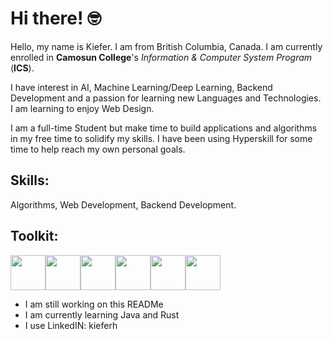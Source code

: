 # Hi there! 🤓

Hello, my name is Kiefer. I am from British Columbia, Canada. I am currently enrolled in **Camosun College**'s *Information & Computer System Program* (**ICS**).

I have interest in AI, Machine Learning/Deep Learning, Backend Development and a passion for learning new Languages and Technologies. I am learning to enjoy Web Design.

I am a full-time Student but make time to build applications and algorithms in my free time to solidify my skills. I have been using Hyperskill for some time to help reach my own personal goals.

## Skills:

Algorithms, Web Development, Backend Development. 

## Toolkit:

<img src="https://i.imgur.com/X83Py67.png" width='56'><img src="https://i.imgur.com/bXsRaqC.png" width='56'><img src="https://i.imgur.com/gyOe9OJ.png" width='56'><img src="https://i.imgur.com/M8DwFJN.png" width='56'><img src="https://i.imgur.com/IjcZ5Cf.png" width='56'><img src="https://i.imgur.com/PVO6DqE.png" width='56'>

- I am still working on this READMe
- I am currently learning Java and Rust
- I use LinkedIN: kieferh
